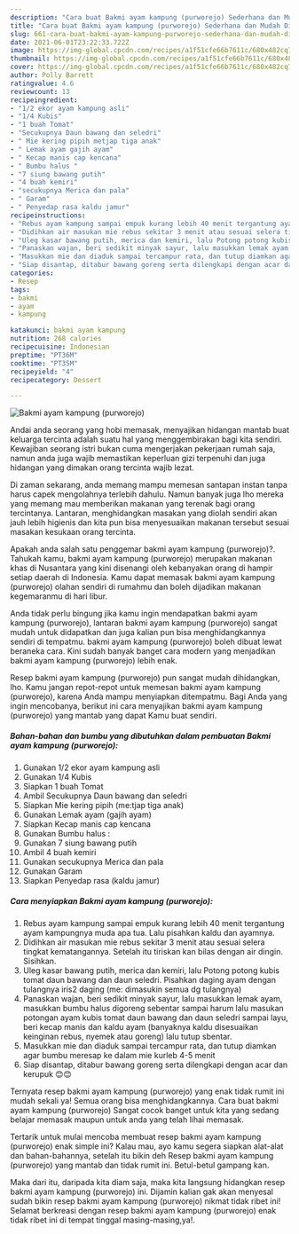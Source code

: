 ```yaml
---
description: "Cara buat Bakmi ayam kampung (purworejo) Sederhana dan Mudah Dibuat"
title: "Cara buat Bakmi ayam kampung (purworejo) Sederhana dan Mudah Dibuat"
slug: 661-cara-buat-bakmi-ayam-kampung-purworejo-sederhana-dan-mudah-dibuat
date: 2021-06-01T23:22:33.722Z
image: https://img-global.cpcdn.com/recipes/a1f51cfe66b7611c/680x482cq70/bakmi-ayam-kampung-purworejo-foto-resep-utama.jpg
thumbnail: https://img-global.cpcdn.com/recipes/a1f51cfe66b7611c/680x482cq70/bakmi-ayam-kampung-purworejo-foto-resep-utama.jpg
cover: https://img-global.cpcdn.com/recipes/a1f51cfe66b7611c/680x482cq70/bakmi-ayam-kampung-purworejo-foto-resep-utama.jpg
author: Polly Barrett
ratingvalue: 4.6
reviewcount: 13
recipeingredient:
- "1/2 ekor ayam kampung asli"
- "1/4 Kubis"
- "1 buah Tomat"
- "Secukupnya Daun bawang dan seledri"
- " Mie kering pipih metjap tiga anak"
- " Lemak ayam gajih ayam"
- " Kecap manis cap kencana"
- " Bumbu halus "
- "7 siung bawang putih"
- "4 buah kemiri"
- "secukupnya Merica dan pala"
- " Garam"
- " Penyedap rasa kaldu jamur"
recipeinstructions:
- "Rebus ayam kampung sampai empuk kurang lebih 40 menit tergantung ayam kampungnya muda apa tua. Lalu pisahkan kaldu dan ayamnya."
- "Didihkan air masukan mie rebus sekitar 3 menit atau sesuai selera tingkat kematangannya. Setelah itu tiriskan kan bilas dengan air dingin. Sisihkan."
- "Uleg kasar bawang putih, merica dan kemiri, lalu Potong potong kubis tomat daun bawang dan daun seledri. Pisahkan daging ayam dengan tulangnya iris2 daging (me: dimasukin semua dg tulangnya)"
- "Panaskan wajan, beri sedikit minyak sayur, lalu masukkan lemak ayam, masukkan bumbu halus digoreng sebentar sampai harum lalu masukan potongan ayam kubis tomat daun bawang dan daun seledri sampai layu, beri kecap manis dan kaldu ayam (banyaknya kaldu disesuaikan keinginan rebus, nyemek atau goreng) lalu tutup sbentar."
- "Masukkan mie dan diaduk sampai tercampur rata, dan tutup diamkan agar bumbu meresap ke dalam mie kurleb 4-5 menit"
- "Siap disantap, ditabur bawang goreng serta dilengkapi dengan acar dan kerupuk 😊😊"
categories:
- Resep
tags:
- bakmi
- ayam
- kampung

katakunci: bakmi ayam kampung 
nutrition: 268 calories
recipecuisine: Indonesian
preptime: "PT36M"
cooktime: "PT35M"
recipeyield: "4"
recipecategory: Dessert

---
```



![Bakmi ayam kampung (purworejo)](https://img-global.cpcdn.com/recipes/a1f51cfe66b7611c/680x482cq70/bakmi-ayam-kampung-purworejo-foto-resep-utama.jpg)

Andai anda seorang yang hobi memasak, menyajikan hidangan mantab buat keluarga tercinta adalah suatu hal yang menggembirakan bagi kita sendiri. Kewajiban seorang istri bukan cuma mengerjakan pekerjaan rumah saja, namun anda juga wajib memastikan keperluan gizi terpenuhi dan juga hidangan yang dimakan orang tercinta wajib lezat.

Di zaman  sekarang, anda memang mampu memesan santapan instan tanpa harus capek mengolahnya terlebih dahulu. Namun banyak juga lho mereka yang memang mau memberikan makanan yang terenak bagi orang tercintanya. Lantaran, menghidangkan masakan yang diolah sendiri akan jauh lebih higienis dan kita pun bisa menyesuaikan makanan tersebut sesuai masakan kesukaan orang tercinta. 



Apakah anda salah satu penggemar bakmi ayam kampung (purworejo)?. Tahukah kamu, bakmi ayam kampung (purworejo) merupakan makanan khas di Nusantara yang kini disenangi oleh kebanyakan orang di hampir setiap daerah di Indonesia. Kamu dapat memasak bakmi ayam kampung (purworejo) olahan sendiri di rumahmu dan boleh dijadikan makanan kegemaranmu di hari libur.

Anda tidak perlu bingung jika kamu ingin mendapatkan bakmi ayam kampung (purworejo), lantaran bakmi ayam kampung (purworejo) sangat mudah untuk didapatkan dan juga kalian pun bisa menghidangkannya sendiri di tempatmu. bakmi ayam kampung (purworejo) boleh dibuat lewat beraneka cara. Kini sudah banyak banget cara modern yang menjadikan bakmi ayam kampung (purworejo) lebih enak.

Resep bakmi ayam kampung (purworejo) pun sangat mudah dihidangkan, lho. Kamu jangan repot-repot untuk memesan bakmi ayam kampung (purworejo), karena Anda mampu menyiapkan ditempatmu. Bagi Anda yang ingin mencobanya, berikut ini cara menyajikan bakmi ayam kampung (purworejo) yang mantab yang dapat Kamu buat sendiri.

<!--inarticleads1-->

##### Bahan-bahan dan bumbu yang dibutuhkan dalam pembuatan Bakmi ayam kampung (purworejo):

1. Gunakan 1/2 ekor ayam kampung asli
1. Gunakan 1/4 Kubis
1. Siapkan 1 buah Tomat
1. Ambil Secukupnya Daun bawang dan seledri
1. Siapkan  Mie kering pipih (me:tjap tiga anak)
1. Gunakan  Lemak ayam (gajih ayam)
1. Siapkan  Kecap manis cap kencana
1. Gunakan  Bumbu halus :
1. Gunakan 7 siung bawang putih
1. Ambil 4 buah kemiri
1. Gunakan secukupnya Merica dan pala
1. Gunakan  Garam
1. Siapkan  Penyedap rasa (kaldu jamur)




<!--inarticleads2-->

##### Cara menyiapkan Bakmi ayam kampung (purworejo):

1. Rebus ayam kampung sampai empuk kurang lebih 40 menit tergantung ayam kampungnya muda apa tua. Lalu pisahkan kaldu dan ayamnya.
1. Didihkan air masukan mie rebus sekitar 3 menit atau sesuai selera tingkat kematangannya. Setelah itu tiriskan kan bilas dengan air dingin. Sisihkan.
1. Uleg kasar bawang putih, merica dan kemiri, lalu Potong potong kubis tomat daun bawang dan daun seledri. Pisahkan daging ayam dengan tulangnya iris2 daging (me: dimasukin semua dg tulangnya)
1. Panaskan wajan, beri sedikit minyak sayur, lalu masukkan lemak ayam, masukkan bumbu halus digoreng sebentar sampai harum lalu masukan potongan ayam kubis tomat daun bawang dan daun seledri sampai layu, beri kecap manis dan kaldu ayam (banyaknya kaldu disesuaikan keinginan rebus, nyemek atau goreng) lalu tutup sbentar.
1. Masukkan mie dan diaduk sampai tercampur rata, dan tutup diamkan agar bumbu meresap ke dalam mie kurleb 4-5 menit
1. Siap disantap, ditabur bawang goreng serta dilengkapi dengan acar dan kerupuk 😊😊




Ternyata resep bakmi ayam kampung (purworejo) yang enak tidak rumit ini mudah sekali ya! Semua orang bisa menghidangkannya. Cara buat bakmi ayam kampung (purworejo) Sangat cocok banget untuk kita yang sedang belajar memasak maupun untuk anda yang telah lihai memasak.

Tertarik untuk mulai mencoba membuat resep bakmi ayam kampung (purworejo) enak simple ini? Kalau mau, ayo kamu segera siapkan alat-alat dan bahan-bahannya, setelah itu bikin deh Resep bakmi ayam kampung (purworejo) yang mantab dan tidak rumit ini. Betul-betul gampang kan. 

Maka dari itu, daripada kita diam saja, maka kita langsung hidangkan resep bakmi ayam kampung (purworejo) ini. Dijamin kalian gak akan menyesal sudah bikin resep bakmi ayam kampung (purworejo) nikmat tidak ribet ini! Selamat berkreasi dengan resep bakmi ayam kampung (purworejo) enak tidak ribet ini di tempat tinggal masing-masing,ya!.

